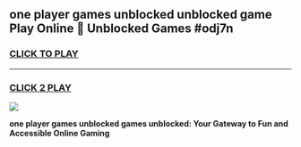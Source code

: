 
## one player games unblocked unblocked game Play Online 👋 Unblocked Games #odj7n
<h3>
<a href="https://premium.freeplayer.one?title=one_player_games_unblocked&ref=21F">CLICK TO PLAY</a></h3>
<hr>

<h3>
<a href="https://premium.freeplayer.one?title=one_player_games_unblocked&ref=21F">CLICK 2 PLAY</a>
  
</h3>

<a href="https://premium.freeplayer.one?title=one_player_games_unblocked&ref=21F/"><img src="https://clearcache.store/games.png"></a>


**one player games unblocked games unblocked: Your Gateway to Fun and Accessible Online Gaming**
